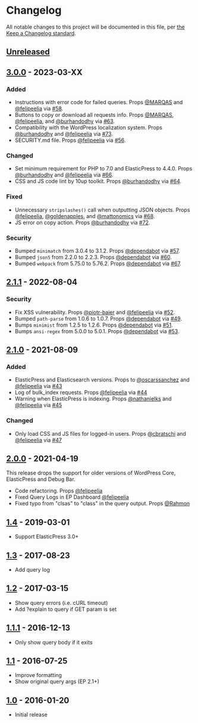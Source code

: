 # Changelog

All notable changes to this project will be documented in this file, per [the Keep a Changelog standard](http://keepachangelog.com/).

## [Unreleased]

<!--
### Added
### Changed
### Deprecated
### Removed
### Fixed
### Security
-->

## [3.0.0] - 2023-03-XX

### Added
- Instructions with error code for failed queries. Props [@MARQAS](https://github.com/MARQAS) and [@felipeelia](https://github.com/felipeelia) via [#58](https://github.com/10up/debug-bar-elasticpress/pull/58).
- Buttons to copy or download all requests info. Props [@MARQAS](https://github.com/MARQAS), [@felipeelia](https://github.com/felipeelia), and [@burhandodhy](https://github.com/burhandodhy) via [#63](https://github.com/10up/debug-bar-elasticpress/pull/63).
- Compatibility with the WordPress localization system. Props [@burhandodhy](https://github.com/burhandodhy) and [@felipeelia](https://github.com/felipeelia) via [#73](https://github.com/10up/debug-bar-elasticpress/pull/73).
- SECURITY.md file. Props [@felipeelia](https://github.com/felipeelia) via [#56](https://github.com/10up/debug-bar-elasticpress/pull/56).

### Changed
- Set minimum requirement for PHP to 7.0 and ElasticPress to 4.4.0. Props [@burhandodhy](https://github.com/burhandodhy) and [@felipeelia](https://github.com/felipeelia) via [#66](https://github.com/10up/debug-bar-elasticpress/pull/66).
- CSS and JS code lint by 10up toolkit. Props [@burhandodhy](https://github.com/burhandodhy) via [#64](https://github.com/10up/debug-bar-elasticpress/pull/64).

### Fixed
- Unnecessary `stripslashes()` call when outputting JSON objects. Props [@felipeelia](https://github.com/felipeelia), [@goldenapples](https://github.com/goldenapples), and [@mattonomics](https://github.com/mattonomics) via [#68](https://github.com/10up/debug-bar-elasticpress/pull/68).
- JS error on copy action. Props [@burhandodhy](https://github.com/burhandodhy) via [#72](https://github.com/10up/debug-bar-elasticpress/pull/72).

### Security
- Bumped `minimatch` from 3.0.4 to 3.1.2. Props [@dependabot](https://github.com/dependabot) via [#57](https://github.com/10up/debug-bar-elasticpress/pull/57).
- Bumped `json5` from 2.2.0 to 2.2.3. Props [@dependabot](https://github.com/dependabot) via [#60](https://github.com/10up/debug-bar-elasticpress/pull/60).
- Bumped `webpack` from 5.75.0 to 5.76.2. Props [@dependabot](https://github.com/dependabot) via [#67](https://github.com/10up/debug-bar-elasticpress/pull/67).

## [2.1.1] - 2022-08-04

### Security
- Fix XSS vulnerability. Props [@piotr-bajer](https://github.com/piotr-bajer) and [@felipeelia](https://github.com/felipeelia) via [#52](https://github.com/10up/debug-bar-elasticpress/pull/52).
- Bumped `path-parse` from 1.0.6 to 1.0.7. Props [@dependabot](https://github.com/dependabot) via [#49](https://github.com/10up/debug-bar-elasticpress/pull/49).
- Bumps `minimist` from 1.2.5 to 1.2.6. Props [@dependabot](https://github.com/dependabot) via [#51](https://github.com/10up/debug-bar-elasticpress/pull/51).
- Bumps `ansi-regex` from 5.0.0 to 5.0.1. Props [@dependabot](https://github.com/dependabot) via [#53](https://github.com/10up/debug-bar-elasticpress/pull/53).

## [2.1.0] - 2021-08-09

### Added
* ElasticPress and Elasticsearch versions. Props to [@oscarssanchez](https://github.com/oscarssanchez) and [@felipeelia](https://github.com/felipeelia) via [#43](https://github.com/10up/debug-bar-elasticpress/pull/43)
* Log of bulk_index requests. Props [@felipeelia](https://github.com/felipeelia) via [#44](https://github.com/10up/debug-bar-elasticpress/pull/44)
* Warning when ElasticPress is indexing. Props [@nathanielks](https://github.com/nathanielks) and [@felipeelia](https://github.com/felipeelia) via [#45](https://github.com/10up/debug-bar-elasticpress/pull/45)

### Changed
* Only load CSS and JS files for logged-in users. Props [@cbratschi](https://github.com/cbratschi) and [@felipeelia](https://github.com/felipeelia) via [#47](https://github.com/10up/debug-bar-elasticpress/pull/47)

## [2.0.0] - 2021-04-19

This release drops the support for older versions of WordPress Core, ElasticPress and Debug Bar.

* Code refactoring. Props [@felipeelia](https://github.com/felipeelia)
* Fixed Query Logs in EP Dashboard [@felipeelia](https://github.com/felipeelia)
* Fixed typo from "clsas" to "class" in the query output. Props [@Rahmon](https://github.com/Rahmon) 

## [1.4] - 2019-03-01
* Support ElasticPress 3.0+

## [1.3] - 2017-08-23
* Add query log

## [1.2] - 2017-03-15
* Show query errors (i.e. cURL timeout)
* Add ?explain to query if GET param is set

## [1.1.1] - 2016-12-13
* Only show query body if it exits

## [1.1] - 2016-07-25
* Improve formatting
* Show original query args (EP 2.1+)

## [1.0] - 2016-01-20
* Initial release

[Unreleased]: https://github.com/10up/debug-bar-elasticpress/compare/trunk...develop
[3.0.0]: https://github.com/10up/debug-bar-elasticpress/compare/2.1.1...3.0.0
[2.1.1]: https://github.com/10up/debug-bar-elasticpress/compare/2.1.0...2.1.1
[2.1.0]: https://github.com/10up/debug-bar-elasticpress/compare/2.0.0...2.1.0
[2.0.0]: https://github.com/10up/debug-bar-elasticpress/compare/1.4...2.0.0
[1.4]: https://github.com/10up/debug-bar-elasticpress/compare/1.3...1.4
[1.3]: https://github.com/10up/debug-bar-elasticpress/compare/1.2...1.3
[1.2]: https://github.com/10up/debug-bar-elasticpress/compare/1.1.1...1.2
[1.1.1]: https://github.com/10up/debug-bar-elasticpress/compare/1.1...1.1.1
[1.1]: https://github.com/10up/debug-bar-elasticpress/compare/55102f1...1.1
[1.0]: https://github.com/10up/debug-bar-elasticpress/tree/55102f1b

